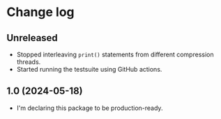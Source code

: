 # Change log

## Unreleased

- Stopped interleaving `print()` statements from different compression threads.
- Started running the testsuite using GitHub actions.

## 1.0 (2024-05-18)

- I'm declaring this package to be production-ready.
